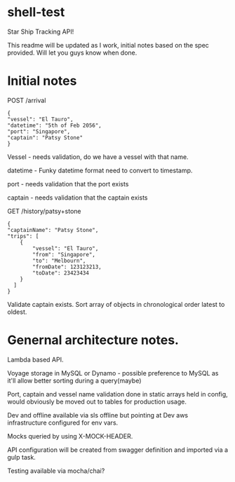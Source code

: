 # shell-test
Star Ship Tracking API!

This readme will be updated as I work, initial notes based on the spec provided. Will let you guys know when done.

# Initial notes

POST /arrival
```
{
"vessel": "El Tauro",
"datetime": "5th of Feb 2056",
"port": "Singapore",
"captain": "Patsy Stone"
}
```

Vessel - needs validation, do we have a vessel with that name.

datetime - Funky datetime format need to convert to timestamp.

port - needs validation that the port exists

captain - needs validation that the captain exists

GET /history/patsy+stone
```
{
"captainName": "Patsy Stone",
"trips": [
    {
        "vessel": "El Tauro",
        "from": "Singapore",
        "to": "Melbourn",
        "fromDate": 123123213,
        "toDate": 23423434
    }
  ]
}
```

Validate captain exists.
Sort array of objects in chronological order latest to oldest.

# Genernal architecture notes.

Lambda based API.

Voyage storage in MySQL or Dynamo - possible preference to MySQL as it'll allow better sorting during a query(maybe)

Port, captain and vessel name validation done in static arrays held in config, would obviously be moved out to tables for production usage.

Dev and offline available via sls offline but pointing at Dev aws infrastructure configured for env vars.

Mocks queried by using X-MOCK-HEADER.

API configuration will be created from swagger definition and imported via a gulp task.

Testing available via mocha/chai?

